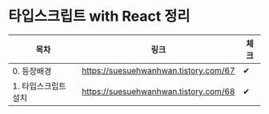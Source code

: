 # 타입스크립트 with React 정리
목차|링크|체크|
|------|---|---|
|0. 등장배경|https://suesuehwanhwan.tistory.com/67|✔|
|1. 타입스크립트 설치|https://suesuehwanhwan.tistory.com/68|✔|
